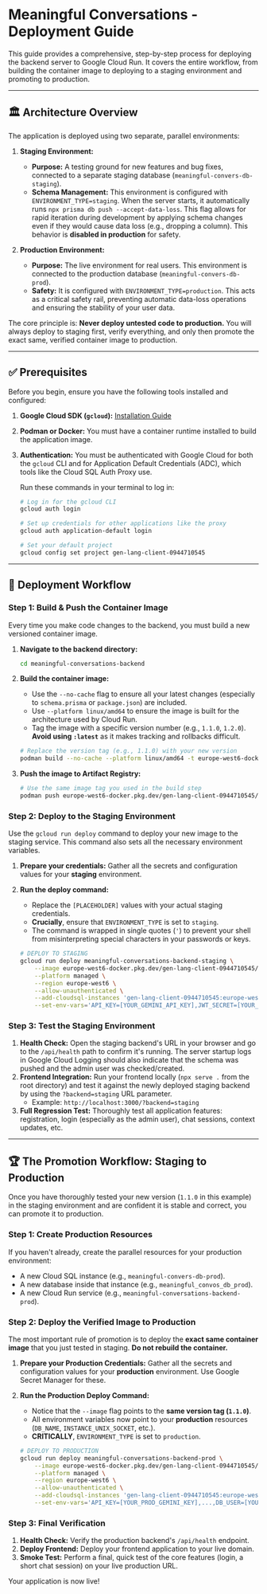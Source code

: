 # Meaningful Conversations - Deployment Guide

This guide provides a comprehensive, step-by-step process for deploying the backend server to Google Cloud Run. It covers the entire workflow, from building the container image to deploying to a staging environment and promoting to production.

---

## 🏛️ Architecture Overview

The application is deployed using two separate, parallel environments:

1.  **Staging Environment:**
    *   **Purpose:** A testing ground for new features and bug fixes, connected to a separate staging database (`meaningful-convers-db-staging`).
    *   **Schema Management:** This environment is configured with `ENVIRONMENT_TYPE=staging`. When the server starts, it automatically runs `npx prisma db push --accept-data-loss`. This flag allows for rapid iteration during development by applying schema changes even if they would cause data loss (e.g., dropping a column). This behavior is **disabled in production** for safety.

2.  **Production Environment:**
    *   **Purpose:** The live environment for real users. This environment is connected to the production database (`meaningful-convers-db-prod`).
    *   **Safety:** It is configured with `ENVIRONMENT_TYPE=production`. This acts as a critical safety rail, preventing automatic data-loss operations and ensuring the stability of your user data.

The core principle is: **Never deploy untested code to production.** You will always deploy to staging first, verify everything, and only then promote the exact same, verified container image to production.

---

## ✅ Prerequisites

Before you begin, ensure you have the following tools installed and configured:

1.  **Google Cloud SDK (`gcloud`):** [Installation Guide](https://cloud.google.com/sdk/docs/install)
2.  **Podman or Docker:** You must have a container runtime installed to build the application image.
3.  **Authentication:** You must be authenticated with Google Cloud for both the `gcloud` CLI and for Application Default Credentials (ADC), which tools like the Cloud SQL Auth Proxy use.

    Run these commands in your terminal to log in:
    ```bash
    # Log in for the gcloud CLI
    gcloud auth login

    # Set up credentials for other applications like the proxy
    gcloud auth application-default login

    # Set your default project
    gcloud config set project gen-lang-client-0944710545
    ```

---

## 🚀 Deployment Workflow

### Step 1: Build & Push the Container Image

Every time you make code changes to the backend, you must build a new versioned container image.

1.  **Navigate to the backend directory:**
    ```bash
    cd meaningful-conversations-backend
    ```

2.  **Build the container image:**
    *   Use the `--no-cache` flag to ensure all your latest changes (especially to `schema.prisma` or `package.json`) are included.
    *   Use `--platform linux/amd64` to ensure the image is built for the architecture used by Cloud Run.
    *   Tag the image with a specific version number (e.g., `1.1.0`, `1.2.0`). **Avoid using `:latest`** as it makes tracking and rollbacks difficult.

    ```bash
    # Replace the version tag (e.g., 1.1.0) with your new version
    podman build --no-cache --platform linux/amd64 -t europe-west6-docker.pkg.dev/gen-lang-client-0944710545/backend-images/meaningful-conversations:1.1.0 .
    ```

3.  **Push the image to Artifact Registry:**
    ```bash
    # Use the same image tag you used in the build step
    podman push europe-west6-docker.pkg.dev/gen-lang-client-0944710545/backend-images/meaningful-conversations:1.1.0
    ```

### Step 2: Deploy to the Staging Environment

Use the `gcloud run deploy` command to deploy your new image to the staging service. This command also sets all the necessary environment variables.

1.  **Prepare your credentials:** Gather all the secrets and configuration values for your **staging** environment.

2.  **Run the deploy command:**
    *   Replace the `[PLACEHOLDER]` values with your actual staging credentials.
    *   **Crucially**, ensure that `ENVIRONMENT_TYPE` is set to `staging`.
    *   The command is wrapped in single quotes (`'`) to prevent your shell from misinterpreting special characters in your passwords or keys.

    ```bash
    # DEPLOY TO STAGING
    gcloud run deploy meaningful-conversations-backend-staging \
        --image europe-west6-docker.pkg.dev/gen-lang-client-0944710545/backend-images/meaningful-conversations:1.1.0 \
        --platform managed \
        --region europe-west6 \
        --allow-unauthenticated \
        --add-cloudsql-instances 'gen-lang-client-0944710545:europe-west6:meaningful-convers-db-staging' \
        --set-env-vars='API_KEY=[YOUR_GEMINI_API_KEY],JWT_SECRET=[YOUR_JWT_SECRET],FRONTEND_URL=[YOUR_STAGING_FRONTEND_URL],MAILJET_API_KEY=[YOUR_MAILJET_KEY],MAILJET_SECRET_KEY=[YOUR_MAILJET_SECRET],MAILJET_SENDER_EMAIL=[YOUR_SENDER_EMAIL],DB_USER=[YOUR_STAGING_DB_USER],DB_PASSWORD=[YOUR_STAGING_DB_PASSWORD],DB_NAME=meaningful-convers-db-staging,INSTANCE_UNIX_SOCKET=/cloudsql/gen-lang-client-0944710545:europe-west6:meaningful-convers-db-staging,ENVIRONMENT_TYPE=staging,INITIAL_ADMIN_EMAIL=[YOUR_ADMIN_EMAIL],INITIAL_ADMIN_PASSWORD=[YOUR_ADMIN_PASSWORD]'
    ```

### Step 3: Test the Staging Environment

1.  **Health Check:** Open the staging backend's URL in your browser and go to the `/api/health` path to confirm it's running. The server startup logs in Google Cloud Logging should also indicate that the schema was pushed and the admin user was checked/created.
2.  **Frontend Integration:** Run your frontend locally (`npx serve .` from the root directory) and test it against the newly deployed staging backend by using the `?backend=staging` URL parameter.
    *   Example: `http://localhost:3000/?backend=staging`
3.  **Full Regression Test:** Thoroughly test all application features: registration, login (especially as the admin user), chat sessions, context updates, etc.

---

## 🏆 The Promotion Workflow: Staging to Production

Once you have thoroughly tested your new version (`1.1.0` in this example) in the staging environment and are confident it is stable and correct, you can promote it to production.

### Step 1: Create Production Resources

If you haven't already, create the parallel resources for your production environment:
*   A new Cloud SQL instance (e.g., `meaningful-convers-db-prod`).
*   A new database inside that instance (e.g., `meaningful_convos_db_prod`).
*   A new Cloud Run service (e.g., `meaningful-conversations-backend-prod`).

### Step 2: Deploy the Verified Image to Production

The most important rule of promotion is to deploy the **exact same container image** that you just tested in staging. **Do not rebuild the container.**

1.  **Prepare your Production Credentials:** Gather all the secrets and configuration values for your **production** environment. Use Google Secret Manager for these.

2.  **Run the Production Deploy Command:**
    *   Notice that the `--image` flag points to the **same version tag (`1.1.0`)**.
    *   All environment variables now point to your **production** resources (`DB_NAME`, `INSTANCE_UNIX_SOCKET`, etc.).
    *   **CRITICALLY**, `ENVIRONMENT_TYPE` is set to `production`.

    ```bash
    # DEPLOY TO PRODUCTION
    gcloud run deploy meaningful-conversations-backend-prod \
        --image europe-west6-docker.pkg.dev/gen-lang-client-0944710545/backend-images/meaningful-conversations:1.1.0 \
        --platform managed \
        --region europe-west6 \
        --allow-unauthenticated \
        --add-cloudsql-instances 'gen-lang-client-0944710545:europe-west6:meaningful-convers-db-prod' \
        --set-env-vars='API_KEY=[YOUR_PROD_GEMINI_KEY],...,DB_USER=[YOUR_PROD_DB_USER],DB_PASSWORD=[YOUR_PROD_DB_PASSWORD],DB_NAME=meaningful-convers-db-prod,INSTANCE_UNIX_SOCKET=/cloudsql/...,ENVIRONMENT_TYPE=production,INITIAL_ADMIN_EMAIL=[YOUR_ADMIN_EMAIL],INITIAL_ADMIN_PASSWORD=[YOUR_ADMIN_PASSWORD]'
    ```

### Step 3: Final Verification

1.  **Health Check:** Verify the production backend's `/api/health` endpoint.
2.  **Deploy Frontend:** Deploy your frontend application to your live domain.
3.  **Smoke Test:** Perform a final, quick test of the core features (login, a short chat session) on your live production URL.

Your application is now live!
